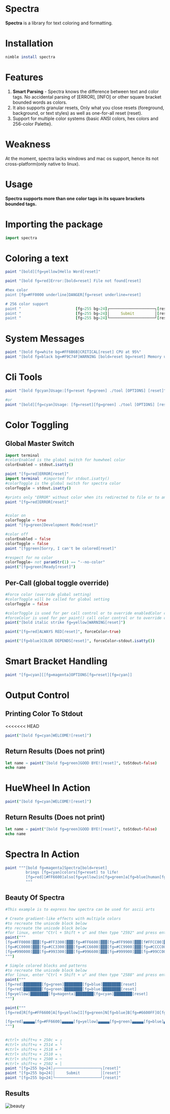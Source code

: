 # Spectra

**Spectra** is a library for text coloring and formatting.

# Installation
``` nim
nimble install spectra
```

# Features
1. **Smart Parsing** - Spectra knows the difference between text and color tags. No accidental parsing of [ERROR], [INFO]  or other square bracket bounded words as colors.
2. It also supports granular resets, Only what you close resets (foreground, background, or text styles) as well as one-for-all reset (reset).
3. Support for multiple color systems {basic ANSI colors, hex colors and 256-color Palette}.

# Weakness
At the moment, spectra lacks windows and mac os support, hence its not cross-platform(only native to linux).

# Usage
**Spectra supports more than one color tags in its square brackets bounded tags.**

# Importing the package
``` nim
import spectra
```

# Coloring a text
``` nim
paint "[bold][fg=yellow]Hello Word[reset]"

paint "[bold fg=red]Error:[bold=reset] File not found[reset]

#hex color
paint [fg=#FF0000 underline]DANGER[fg=reset underline=reset]

# 256 color support
paint "                        [fg=255 bg=24]┌────────────────────┐[reset]"
paint "                        [fg=255 bg=24]│     Submit         │[reset]"
paint "                        [fg=255 bg=24]└────────────────────┘[reset]"

```

# System Messages
``` nim
paint "[bold fg=white bg=#FF6B6B]CRITICAL[reset] CPU at 95%"
paint "[bold fg=black bg=#F9C74F]WARNING [bold=reset bg=reset] Memory usage high[reset]"
```

# Cli Tools
``` nim
paint "[bold fgcyan]Usage:[fg=reset fg=green] ./tool [OPTIONS] [reset]"

#or
paint "[bold][fg=cyan]Usage: [fg=reset][fg=green] ./tool [OPTIONS] [reset]"
```

# Color Toggling
## Global Master Switch
``` nim
import terminal
#colorEnabled is the global switch for huewheel color
colorEnabled = stdout.isatty()

paint "[fg=red]ERROR[reset]"
import terminal  #imported for stdout.isatty()
#colorToggle is the global switch for spectra color
colorToggle = stdout.isatty()

#prints only "ERROR" without color when its redirected to file or to another tool.
paint "[fg=red]ERROR[reset]"


#color on
colorToggle = true
paint "[fg=green]Development Mode[reset]"

#color off
colorEnabled = false
colorToggle = false
paint "[fggreen]Sorry, I can't be colored[reset]"

#respect for no color
colorToggle= not paramStr(1) == "--no-color"
paint("[fg=green]Ready[reset]")
```

## Per-Call (global toggle override)
``` nim
#Force color (override global setting)
#colorToggle will be called for global setting
colorToggle = false

#colorToggle is used for per call control or to override enabledColor control
#forceColor is used for per paint() call color control or to override colorToggle control
paint("[bold italic strike fg=yellow]WARNING[reset]")

paint("[fg=red]ALWAYS RED[reset]", forceColor=true)

paint("[fg=blue]COLOR DEPENDS[reset]", forceColor=stdout.isatty())
```

# Smart Bracket Handling
``` nim
paint "[fg=cyan][[fg=magenta]OPTIONS[fg=reset][fg=cyan]]
```

# Output Control
## Printing Color To Stdout
<<<<<<< HEAD
``` nim
paint("[bold fg=cyan]WELCOME![reset]")
```

## Return Results (Does not print)
``` nim
let name = paint("[bold fg=green]GOOD BYE![reset]", toStdout=false)
echo name
```

# HueWheel In Action
``` nim
paint("[bold fg=cyan]WELCOME![reset]")
```

## Return Results (Does not print)
``` nim
let name = paint("[bold fg=green]GOOD BYE![reset]", toStdout=false)
echo name
```


# Spectra In Action
``` nim
paint """[bold fg=magenta]Spectra[bold=reset]
         brings [fg=cyan]colors[fg=reset] to life!
         [fg=red][#FF6600]also[fg=yellow]in[fg=green]a[fg=blue]human[fg=#6600FF]friendly[fg=magenta]way[reset]
         """
```

## Beauty Of Spectra
``` nim
#This example is to express how spectra can be used for ascii arts

# Create gradient-like effects with multiple colors
#to recreate the uniocde block below
#to recreate the unicode block below
#for linux, enter "Ctrl + Shift + u" and then type "2592" and press enter
paint("""
[fg=#FF0000]▓▓▓[fg=#FF3300]▓▓▓[fg=#FF6600]▓▓▓[fg=#FF9900]▓▓▓[f#FFCC00]▓▓▓[reset]
[fg=#CC0000]▓▓▓[fg=#CC3300]▓▓▓[fg=#CC6600]▓▓▓[fg=#CC9900]▓▓▓[fg=#CCCC00]▓▓▓[reset]
[fg=#990000]▓▓▓[fg=#993300]▓▓▓[fg=#996600]▓▓▓[fg=#999900]▓▓▓[fg=#99CC00]▓▓▓[reset]
""")

# Simple colored blocks and patterns
#to recreate the unicode block below
#for linux, enter "Ctrl + Shift + u" and then type "2588" and press enter
paint("""
[fg=red]████████[fg=green]████████[fg=blue]████████[reset]
[fg=red]████████[fg=green]████████[fg=blue]████████[reset]
[fg=yellow]████████[fg=magenta]████████[fg=cyan]████████[reset]
""")

paint("""
[fg=red]R[fg=#FF6600]A[fg=yellow]I[fg=green]N[fg=blue]B[fg=#6600FF]O[fg=magenta]W[reset]

[fg=red]▄▄▄▄▄[fg=#FF6600]▄▄▄▄▄[fg=yellow]▄▄▄▄▄[fg=green]▄▄▄▄▄[fg=blue]▄▄▄▄▄[fg=#6600FF]▄▄▄▄▄[fg=magenta]▄▄▄▄▄[reset]
""")


#ctrl+ shift+u + 250c = ┌
#ctrl+ shift+u + 2514 = └
#ctrl+ shift+u + 2518 = ┘
#ctrl+ shift+u + 2510 = ┐
#ctrl+ shift+u + 2500 = ─
#ctrl+ shift+u + 2502 = │
paint "[fg=255 bg=24]┌────────────────────┐[reset]"
paint "[fg=255 bg=24]│     Submit         │[reset]"
paint "[fg=255 bg=24]└────────────────────┘[reset]"
```

## Results
![beauty](/example_result/beauty.png)


